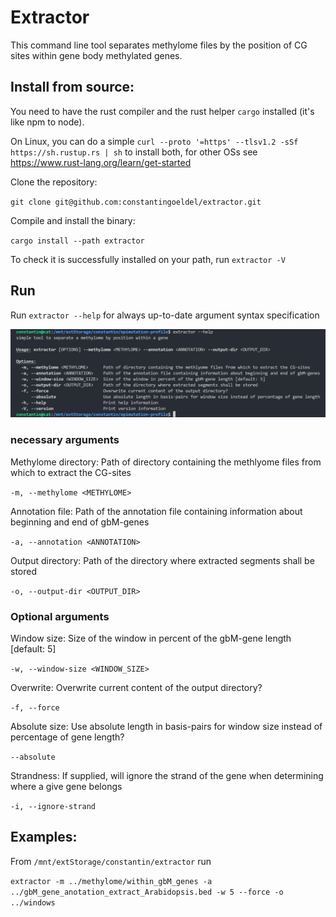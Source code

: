 # Extractor

This command line tool separates methylome files by the position of CG sites within gene body methylated genes. 

## Install from source: 

You need to have the rust compiler and the rust helper `cargo` installed (it's like npm to node).

On Linux, you can do a simple `curl --proto '=https' --tlsv1.2 -sSf https://sh.rustup.rs | sh` to install both, for other OSs see https://www.rust-lang.org/learn/get-started

Clone the repository:

 `git clone git@github.com:constantingoeldel/extractor.git`

Compile and install the binary: 

`cargo install --path extractor`

To check it is successfully installed on your path, run `extractor -V`

## Run

Run `extractor --help` for always up-to-date argument syntax specification

![help options](help.png)

###  necessary arguments

Methylome directory: Path of directory containing the methlyome files from which to extract the CG-sites


`-m, --methylome <METHYLOME>`      


Annotation file:  Path of the annotation file containing information about beginning and end of gbM-genes

`-a, --annotation <ANNOTATION>   `

Output directory: Path of the directory where extracted segments shall be stored

`-o, --output-dir <OUTPUT_DIR>    `

### Optional arguments
Window size: Size of the window in percent of the gbM-gene length [default: 5]

 `-w, --window-size <WINDOW_SIZE>  `

Overwrite: Overwrite current content of the output directory?

 ` -f, --force `

Absolute size: Use absolute length in basis-pairs for window size instead of percentage of gene length?

 `--absolute                   `

Strandness: If supplied, will ignore the strand of the gene when determining where a give gene belongs

`-i, --ignore-strand`


## Examples: 

From `/mnt/extStorage/constantin/extractor` run 

`extractor -m ../methylome/within_gbM_genes -a ../gbM_gene_anotation_extract_Arabidopsis.bed -w 5 --force -o ../windows `